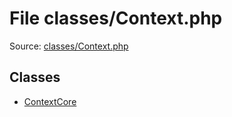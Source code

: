 File classes/Context.php
=========

Source: [classes/Context.php](https://github.com/PrestaShop/PrestaShop/blob/1.5.0.2/classes/Context.php)


Classes
-------

* [ContextCore](class.ContextCore.md)

